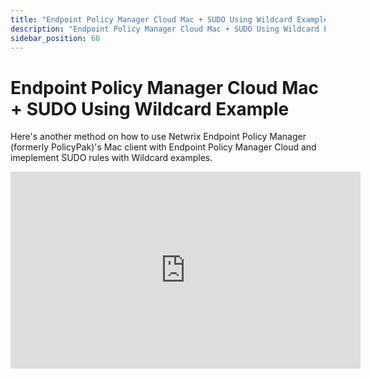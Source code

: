 ```yaml
---
title: "Endpoint Policy Manager Cloud Mac + SUDO Using Wildcard Example"
description: "Endpoint Policy Manager Cloud Mac + SUDO Using Wildcard Example"
sidebar_position: 60
---
```

# Endpoint Policy Manager Cloud Mac + SUDO Using Wildcard Example

Here's another method on how to use Netwrix Endpoint Policy Manager (formerly PolicyPak)'s Mac
client with Endpoint Policy Manager Cloud and imeplement SUDO rules with Wildcard examples.

<iframe width="560" height="315" src="https://www.youtube.com/embed/XM3rb26os1I?si=3Ec087PBSlWoc3sH" title="YouTube video player" frameborder="0" allow="accelerometer; autoplay; clipboard-write; encrypted-media; gyroscope; picture-in-picture; web-share" referrerpolicy="strict-origin-when-cross-origin" allowfullscreen></iframe>